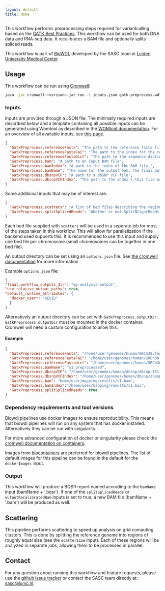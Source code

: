 ```yaml
---
layout: default
title: Home
---
```


This workflow performs preprocessing steps required for variantcalling based
on the
[GATK Best Practices](https://software.broadinstitute.org/gatk/best-practices/).
This workflow can be used for both DNA data and RNA-seq data. It recalibrates
a BAM file and optionally splits spliced reads.

This workflow is part of [BioWDL](https://biowdl.github.io/)
developed by the SASC team at [Leiden University Medical Center](https://www.lumc.nl/).

## Usage
This workflow can be run using
[Cromwell](http://cromwell.readthedocs.io/en/stable/):
```bash
java -jar cromwell-<version>.jar run -i inputs.json gatk-preprocess.wdl
```

### Inputs
Inputs are provided through a JSON file. The minimally required inputs are
described below and a template containing all possible inputs can be generated
using Womtool as described in the
[WOMtool documentation](http://cromwell.readthedocs.io/en/stable/WOMtool/).
For an overview of all available inputs, see [this page](./inputs.html).
```json
{
  "GatkPreprocess.referenceFasta": "The path to the reference fasta file",
  "GatkPreprocess.referenceFastaFai": "The path to the index for the reference fasta",
  "GatkPreprocess.referenceFastaDict": "The path to the sequence dictionary dict file for the reference fasta",
  "GatkPreprocess.bam": "A path to an input BAM file",
  "GatkPreprocess.bamIndex": "A path to the index of the BAM file.",
  "GatkPreprocess.bamName": "The name for the output bam. The final output will be <bamName>.bam or <bamName>.bqsr",
  "GatkPreprocess.dbsnpVCF": "A path to a dbSNP VCF file",
  "GatkPreprocess.dbsnpVCFIndex": "The path to the index (.tbi) file associated with the dbSNP VCF"
}
```

Some additional inputs that may be of interest are:
```json
{
  "GatkPreprocess.scatters": "A list of bed files describing the regions to be processed.",
  "GatkPreprocess.splitSplicedReads": "Whether or not SplitNCigarReads should be executed (recommended for RNA-seq data), defaults to false",
}
```
Each bed file supplied with `scatters` will be used in a seperate job for
most of the steps taken in this workflow. This will allow for parallelization
if the backend used supports this. It is recommended to use this input and supply
one bed file per chromosome (small chromosomes can be together in one bed file).

An output directory can be set using an `options.json` file. See [the
cromwell documentation](
https://cromwell.readthedocs.io/en/stable/wf_options/Overview/) for more
information.

Example `options.json` file:
```JSON
{
"final_workflow_outputs_dir": "my-analysis-output",
"use_relative_output_paths": true,
"default_runtime_attributes": {
  "docker_user": "$EUID"
  }
}
```
Alternatively an output directory can be set with `GatkPreprocess.outputDir`.
`GatkPreprocess.outputDir` must be mounted in the docker container. Cromwell will
need a custom configuration to allow this.

#### Example
```json
{
  "GatkPreprocess.referenceFasta": "/home/user/genomes/human/GRCh38.fasta",
  "GatkPreprocess.referenceFastaFai": "/home/user/genomes/human/GRCh38.fasta.fai",
  "GatkPreprocess.referenceFastadict": "/home/user/genomes/human/GRCh38.dict",
  "GatkPreprocess.bamName": "s1_preprocessed",
  "GatkPreprocess.dbsnpVCF": "/home/user/genomes/human/dbsnp/dbsnp-151.vcf.gz",
  "GatkPreprocess.dbsnpVCFIndex": "/home/user/genomes/human/dbsnp/dbsnp-151.vcf.gz.tbi",
  "GatkPreprocess.bam": "home/user/mapping/results/s1.bam",
  "GatkPreprocess.bamIndex":"/home/user/mapping/results/s1.bai",
  "GatkPreprocess.splitSplicedReads": true
}
```

### Dependency requirements and tool versions
Biowdl pipelines use docker images to ensure  reproducibility. This
means that biowdl pipelines will run on any system that has docker
installed. Alternatively they can be run with singularity.

For more advanced configuration of docker or singularity please check
the [cromwell documentation on containers](
https://cromwell.readthedocs.io/en/stable/tutorials/Containers/).

Images from [biocontainers](https://biocontainers.pro) are preferred for
biowdl pipelines. The list of default images for this pipeline can be
found in the default for the `dockerImages` input.

### Output
This workflow will produce a BQSR report named according to the `bamName`
input (bamName + '.bqsr'). If one of the `splitSplicedReads` or
`outputRecalibratedBam` inputs is set to true, a new BAM file (bamName +
'.bam') will be produced as well.

## Scattering
This pipeline performs scattering to speed up analysis on grid computing
clusters. This is done by splitting the reference genome into regions of
roughly equal size (see the `scatterSize` input). Each of these regions will
be analyzed in separate jobs, allowing them to be processed in parallel.

## Contact
<p>
  <!-- Obscure e-mail address for spammers -->
For any question about running this workflow and feature requests, please use
the
<a href='https://github.com/biowdl/gatk-preprocess/issues'>github issue tracker</a>
or contact
the SASC team
 directly at: 
<a href='&#109;&#97;&#105;&#108;&#116;&#111;&#58;&#115;&#97;&#115;&#99;&#64;&#108;&#117;&#109;&#99;&#46;&#110;&#108;'>
&#115;&#97;&#115;&#99;&#64;&#108;&#117;&#109;&#99;&#46;&#110;&#108;</a>.
</p>
